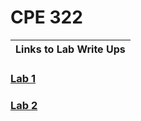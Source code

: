 # CPE 322

| Links to Lab Write Ups |
| ---------------------- |

### [Lab 1](https://github.com/jshepitka/cpe322/blob/main/Labs/Lab%201/README.md)

### [Lab 2](https://github.com/jshepitka/cpe322/blob/main/Labs/Lab%202/README.md)
